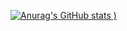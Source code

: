 [![Anurag's GitHub stats](https://github-readme-stats.vercel.app/api?username=johndward01&show_icons=true&theme=dark)
)](https://github.com/anuraghazra/github-readme-stats)
